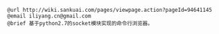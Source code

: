 

    @url http://wiki.sankuai.com/pages/viewpage.action?pageId=94641145
    @email iliyang.cn@gmail.com
    @brief 基于python2.7的socket模块实现的命令行浏览器。





